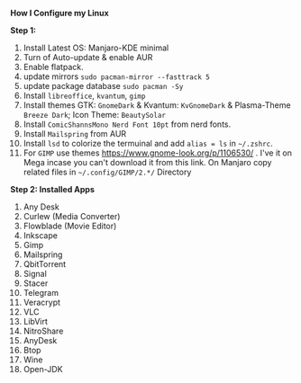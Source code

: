 **How I Configure my Linux**

**Step 1:**
  1. Install Latest OS: Manjaro-KDE minimal
  2. Turn of Auto-update & enable AUR
  3. Enable flatpack.
  4. update mirrors `sudo pacman-mirror --fasttrack 5`
  5. update package database `sudo pacman -Sy`
  6. Install `libreoffice`, `kvantum`, `gimp`
  7. Install themes GTK: `GnomeDark` & Kvantum: `KvGnomeDark` & Plasma-Theme `Breeze Dark`; Icon Theme: `BeautySolar`
  8. Install `ComicShannsMono Nerd Font 10pt` from nerd fonts.
  9. Install `Mailspring` from AUR
  10. Install `lsd` to colorize the termuinal and add `alias = ls` in `~/.zshrc`.
  11. For `GIMP` use themes https://www.gnome-look.org/p/1106530/ . I've it on Mega incase you can't download it from this link.
      On Manjaro copy related files in `~/.config/GIMP/2.*/` Directory


**Step 2: Installed Apps**
  1. Any Desk
  3. Curlew (Media Converter)
  5. Flowblade (Movie Editor)
  6. Inkscape
  7. Gimp
  8. Mailspring
  9. QbitTorrent
  10. Signal
  11. Stacer
  13. Telegram
  14. Veracrypt
  15. VLC
  16. LibVirt
  17. NitroShare
  18. AnyDesk
  19. Btop
  20. Wine
  21. Open-JDK
